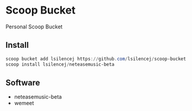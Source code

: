 # Scoop Bucket

Personal Scoop Bucket

## Install

```powershell
scoop bucket add lsilencej https://github.com/lsilencej/scoop-bucket
scoop install lsilencej/neteasemusic-beta
```

## Software

* neteasemusic-beta
* wemeet
